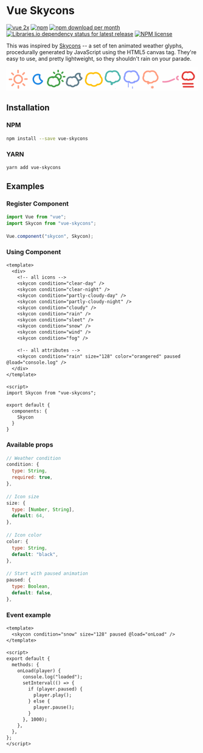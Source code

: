 # Vue Skycons

[![vue 2x](https://img.shields.io/badge/vuejs-2.x-brightgreen.svg)](https://vuejs.org/)
[![npm](https://img.shields.io/npm/v/vue-skycons)](http://npmjs.com/package/vue-skycons)
[![npm download per month](https://img.shields.io/npm/dm/vue-skycons)](http://npmjs.com/package/vue-skycons)
[![Libraries.io dependency status for latest release](https://img.shields.io/librariesio/release/npm/vue-skycons?color=red)](https://raw.githubusercontent.com/dipu-bd/vue-skycons/master/package.json)
[![NPM license](https://img.shields.io/npm/l/vue-skycons?color=blueviolet)](https://raw.githubusercontent.com/dipu-bd/vue-skycons/master/LICENSE)

This was inspired by [Skycons](https://github.com/darkskyapp/skycons) -- a set of ten animated weather glyphs, procedurally generated by JavaScript using the HTML5 canvas tag. They're easy to use, and pretty lightweight, so they shouldn't rain on your parade.

![icons.gif](https://raw.githubusercontent.com/dipu-bd/vue-skycons/master/images/icons.gif)

## Installation

### NPM

```sh
npm install --save vue-skycons
```

### YARN

```sh
yarn add vue-skycons
```

## Examples

### Register Component

```js
import Vue from "vue";
import Skycon from "vue-skycons";

Vue.component("skycon", Skycon);
```

### Using Component

```vue
<template>
  <div>
    <!-- all icons -->
    <skycon condition="clear-day" />
    <skycon condition="clear-night" />
    <skycon condition="partly-cloudy-day" />
    <skycon condition="partly-cloudy-night" />
    <skycon condition="cloudy" />
    <skycon condition="rain" />
    <skycon condition="sleet" />
    <skycon condition="snow" />
    <skycon condition="wind" />
    <skycon condition="fog" />

    <!-- all attributes -->
    <skycon condition="rain" size="128" color="orangered" paused @load="console.log" />
  </div>
</template>

<script>
import Skycon from "vue-skycons";

export default {
  components: {
    Skycon
  }
}
```

### Available props

```js
// Weather condition
condition: {
  type: String,
  required: true,
},

// Icon size
size: {
  type: [Number, String],
  default: 64,
},

// Icon color
color: {
  type: String,
  default: "black",
},

// Start with paused animation
paused: {
  type: Boolean,
  default: false,
},
```

### Event example

```vue
<template>
  <skycon condition="snow" size="128" paused @load="onLoad" />
</template>

<script>
export default {
  methods: {
    onLoad(player) {
      console.log("loaded");
      setInterval(() => {
        if (player.paused) {
          player.play();
        } else {
          player.pause();
        }
      }, 1000);
    },
  },
};
</script>
```
